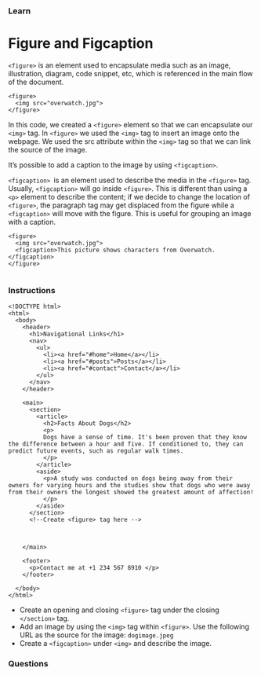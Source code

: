 ### Learn
# Figure and Figcaption

`<figure>` is an element used to encapsulate media such as an image, illustration, diagram, code snippet, etc, which is referenced in the main flow of the document.

```
<figure>
  <img src="overwatch.jpg">
</figure>
```

In this code, we created a `<figure>` element so that we can encapsulate our `<img>` tag. In `<figure>` we used the `<img>` tag to insert an image onto the webpage. We used the src attribute within the `<img>` tag so that we can link the source of the image.

It’s possible to add a caption to the image by using `<figcaption>`.

`<figcaption> `is an element used to describe the media in the `<figure>` tag. Usually, `<figcaption>` will go inside `<figure>`. This is different than using a `<p>` element to describe the content; if we decide to change the location of `<figure>`, the paragraph tag may get displaced from the figure while a `<figcaption>` will move with the figure. This is useful for grouping an image with a caption.


```
<figure>
  <img src="overwatch.jpg">
  <figcaption>This picture shows characters from Overwatch.</figcaption>
</figure>


```

### Instructions
```
<!DOCTYPE html>
<html>
  <body>
    <header>
      <h1>Navigational Links</h1>
      <nav>
        <ul>
          <li><a href="#home">Home</a></li>
          <li><a href="#posts">Posts</a></li>
          <li><a href="#contact">Contact</a></li>
        </ul>
      </nav>
    </header>
    
    <main>
      <section>
        <article>
          <h2>Facts About Dogs</h2>
          <p>
          Dogs have a sense of time. It's been proven that they know the difference between a hour and five. If conditioned to, they can predict future events, such as regular walk times.
          </p>
        </article>
        <aside>
          <p>A study was conducted on dogs being away from their owners for varying hours and the studies show that dogs who were away from their owners the longest showed the greatest amount of affection!
          </p> 
        </aside>
      </section> 
      <!--Create <figure> tag here -->
      
      
      
    </main>
    
    <footer>
      <p>Contact me at +1 234 567 8910 </p>
    </footer>
              
  </body>
</html>
```
* Create an opening and closing `<figure>` tag under the closing `</section>` tag.
* Add an image by using the `<img>` tag within `<figure>`. Use the following URL as the source for the image: `dogimage.jpeg`
* Create a `<figcaption>` under `<img>` and describe the image.

### Questions